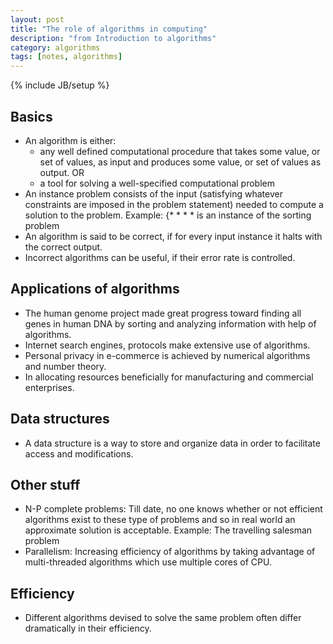 ```yaml
---
layout: post
title: "The role of algorithms in computing"
description: "from Introduction to algorithms"
category: algorithms
tags: [notes, algorithms]
---
```

{% include JB/setup %}

## Basics

* An algorithm is either:
     + any well defined computational procedure that takes some value, or set of values, as input and produces some value, or set of values as output. OR
     + a tool for solving a well-specified computational problem
* An instance problem consists of the input (satisfying whatever constraints are imposed in the problem statement) needed to compute a solution to the problem. Example: {* * * * is an instance of the sorting problem
* An algorithm is said to be correct, if for every input instance it halts with the correct output.
* Incorrect algorithms can be useful, if their error rate is controlled.

## Applications of algorithms

* The human genome project made great progress toward finding all genes in human DNA by sorting and analyzing information with help of algorithms.
* Internet search engines, protocols make extensive use of algorithms.
* Personal privacy in e-commerce is achieved by numerical algorithms and number theory.
* In allocating resources beneficially for manufacturing and commercial enterprises.

## Data structures

* A data structure is a way to store and organize data in order to facilitate access and modifications.

## Other stuff

* N-P complete problems: Till date, no one knows whether or not efficient algorithms exist to these type of problems and so in real world an approximate solution is acceptable. Example: The travelling salesman problem
* Parallelism: Increasing efficiency of algorithms by taking advantage of multi-threaded algorithms which use multiple cores of CPU.

## Efficiency

* Different algorithms devised to solve the same problem often differ dramatically in their efficiency.


